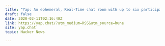 ```yaml
---
title: "Yap: An ephemeral, Real-Time chat room with up to six participants"
draft: false
date: 2020-02-11T02:16:40Z
link: https://yap.chat/?utm_medium=RSS&utm_source=hune
site: yap.chat
topic: Hacker News  

---
```

